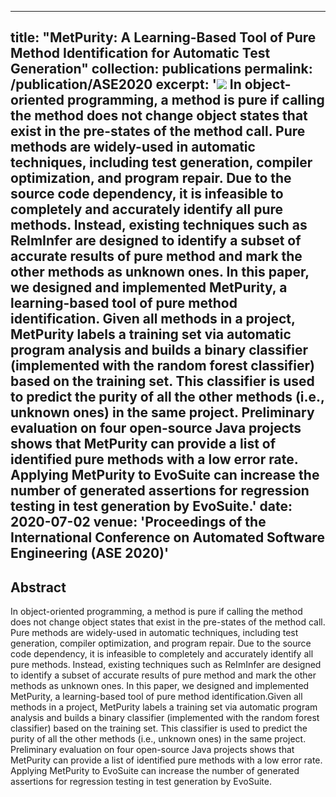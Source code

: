 
---
title: "MetPurity: A Learning-Based Tool of Pure Method Identification
for Automatic Test Generation"
collection: publications
permalink: /publication/ASE2020
excerpt: '![](https://runzeyu1995.github.io/files/ASE/structure.png) In object-oriented programming, a method is pure if calling the
method does not change object states that exist in the pre-states
of the method call. Pure methods are widely-used in automatic
techniques, including test generation, compiler optimization, and
program repair. Due to the source code dependency, it is infeasible
to completely and accurately identify all pure methods. Instead,
existing techniques such as ReImInfer are designed to identify a
subset of accurate results of pure method and mark the other methods as unknown ones. In this paper, we designed and implemented
**MetPurity, a learning-based tool of pure method identification.**
Given all methods in a project, MetPurity labels a training set via
automatic program analysis and builds a binary classifier (implemented with the random forest classifier) based on the training set.
This classifier is used to predict the purity of all the other methods
(i.e., unknown ones) in the same project. Preliminary evaluation on
four open-source Java projects shows that MetPurity can provide a
list of identified pure methods with a low error rate. Applying MetPurity to EvoSuite can increase the number of generated assertions
for regression testing in test generation by EvoSuite.'
date: 2020-07-02
venue: 'Proceedings of the International Conference on Automated Software Engineering (ASE 2020)'
---

## Abstract
In object-oriented programming, a method is pure if calling the
method does not change object states that exist in the pre-states
of the method call. Pure methods are widely-used in automatic
techniques, including test generation, compiler optimization, and
program repair. Due to the source code dependency, it is infeasible
to completely and accurately identify all pure methods. Instead,
existing techniques such as ReImInfer are designed to identify a
subset of accurate results of pure method and mark the other methods as unknown ones. In this paper, we designed and implemented MetPurity, a learning-based tool of pure method identification.Given all methods in a project, MetPurity labels a training set via
automatic program analysis and builds a binary classifier (implemented with the random forest classifier) based on the training set.
This classifier is used to predict the purity of all the other methods
(i.e., unknown ones) in the same project. Preliminary evaluation on
four open-source Java projects shows that MetPurity can provide a
list of identified pure methods with a low error rate. Applying MetPurity to EvoSuite can increase the number of generated assertions
for regression testing in test generation by EvoSuite.
